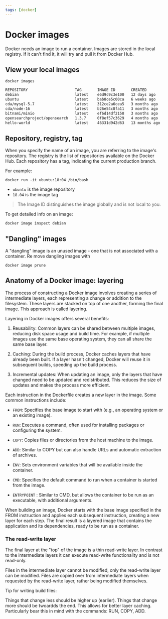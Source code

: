 ```yaml
---
tags: [docker]
---
```


# Docker images

Docker needs an image to run a container. Images are stored in the local
registry. If it can't find it, it will try and pull it from Docker Hub.

## View your local images

```
docker images
```

```sh
REPOSITORY                     TAG       IMAGE ID       CREATED         SIZE
debian                         latest    e6d9c9c3e100   12 days ago     118MB
ubuntu                         latest    bab8ce5c00ca   6 weeks ago     69.2MB
cda/mysql-5.7                  latest    312ce2a6cea5   3 months ago    495MB
cda/node-16                    latest    b26e54c8fa11   3 months ago    1.44GB
bitnami/minio                  latest    ef6d14df2158   3 months ago    229MB
opensearchproject/opensearch   1.3.7     0f8ef57c3629   4 months ago    831MB
hello-world                    latest    46331d942d63   13 months ago   9.14kB
```

## Repository, registry, tag

When you specify the name of an image, you are referring to the image's
repository. The registry is the list of repositories available on the Docker
Hub. Each repository has a tag, indicating the current production branch.

For example:

```
docker run -it ubuntu:18:04 /bin/bash
```

- `ubuntu` is the image repository
- `18.04` is the image tag

> The Image ID distinguishes the image globally and is not local to you.

To get detailed info on an image:

```
docker image inspect debian
```

## "Dangling" images

A "dangling" image is an unused image - one that is not associated with a
container. Re move dangling images with

```
docker image prune
```

## Anatomy of a Docker image: layering

The process of constructing a Docker image involves creating a series of
intermediate layers, each representing a change or addition to the filesystem.
These layers are stacked on top of one another, forming the final image. This
approach is called layering.

Layering in Docker images offers several benefits:

1. Reusability: Common layers can be shared between multiple images, reducing
   disk space usage and build time. For example, if multiple images use the same
   base operating system, they can all share the same base layer.

2. Caching: During the build process, Docker caches layers that have already
   been built. If a layer hasn't changed, Docker will reuse it in subsequent
   builds, speeding up the build process.

3. Incremental updates: When updating an image, only the layers that have
   changed need to be updated and redistributed. This reduces the size of
   updates and makes the process more efficient.

Each instruction in the Dockerfile creates a new layer in the image. Some common
instructions include:

- `FROM`: Specifies the base image to start with (e.g., an operating system or
  an existing image).

- `RUN`: Executes a command, often used for installing packages or configuring
  the system.

- `COPY`: Copies files or directories from the host machine to the image.

- `ADD`: Similar to COPY but can also handle URLs and automatic extraction of
  archives.

- `ENV`: Sets environment variables that will be available inside the container.

- `CMD`: Specifies the default command to run when a container is started from
  the image.

- `ENTRYPOINT` : Similar to CMD, but allows the container to be run as an
  executable, with additional arguments.

When building an image, Docker starts with the base image specified in the FROM
instruction and applies each subsequent instruction, creating a new layer for
each step. The final result is a layered image that contains the application and
its dependencies, ready to be run as a container.

### The read-write layer

The final layer at the "top" of the image is a thin read-write layer. In
contrast to the intermediate layers it can execute read-write functionality and
is not read-only.

Files in the intermediate layer cannot be modified, only the read-write layer
can be modified. Files are copied over from intermediate layers when requested
by the read-write layer, rather being modified themselves.

Tip for writing build files:

Things that change less should be higher up (earlier). Things that change more
should be twoardds the end. This allows for better layer caching. Particularly
bear this in mind with the commands: RUN, COPY, ADD.
